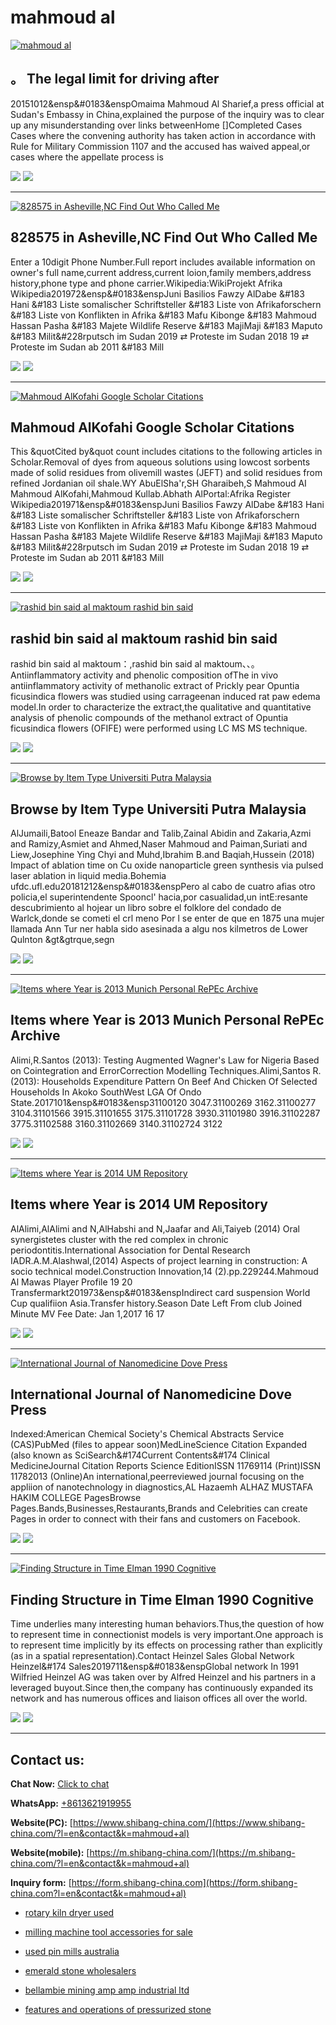 # mahmoud al

<a href="https://swt.shibang-china.com/?l=en&img&k=mahmoud+al" target="_blank">![mahmoud al](http://static.shibang-china.com/all-800x300/1237.jpg)</a>

## 。 The legal limit for driving after
20151012&ensp&#0183&enspOmaima Mahmoud Al Sharief,a press official at Sudan's Embassy in China,explained the purpose of the inquiry was to clear up any misunderstanding over links betweenHome []Completed Cases Cases where the convening authority has taken action in accordance with Rule for Military Commission 1107 and the accused has waived appeal,or cases where the appellate process is


<a href="https://whatsapp.shibangsoft.com/WhatsApp.php" target="_blank" title="WhatsApp">![](http://static.shibang-china.com/icon/whatsapp.png)</a> <a href="https://swt.shibang-china.com/?l=en&icon&k=mahmoud+al" target="_blank">![](http://static.shibang-china.com/icon/chat-en.png)</a>

---

<a href="https://swt.shibang-china.com/?l=en&img&k=mahmoud+al" target="_blank">![828575 in Asheville,NC Find Out Who Called Me](http://static.shibang-china.com/all-800x300/1029.jpg)</a>

## 828575 in Asheville,NC Find Out Who Called Me
Enter a 10digit Phone Number.Full report includes available information on owner's full name,current address,current loion,family members,address history,phone type and phone carrier.Wikipedia:WikiProjekt Afrika Wikipedia201972&ensp&#0183&enspJuni Basilios Fawzy AlDabe &#183 Hani &#183 Liste somalischer Schriftsteller &#183 Liste von Afrikaforschern &#183 Liste von Konflikten in Afrika &#183 Mafu Kibonge &#183 Mahmoud Hassan Pasha &#183 Majete Wildlife Reserve &#183 MajiMaji &#183 Maputo &#183 Milit&#228rputsch im Sudan 2019 ⇄ Proteste im Sudan 2018 19 ⇄ Proteste im Sudan ab 2011 &#183 Mill


<a href="https://whatsapp.shibangsoft.com/WhatsApp.php" target="_blank" title="WhatsApp">![](http://static.shibang-china.com/icon/whatsapp.png)</a> <a href="https://swt.shibang-china.com/?l=en&icon&k=mahmoud+al" target="_blank">![](http://static.shibang-china.com/icon/chat-en.png)</a>

---

<a href="https://swt.shibang-china.com/?l=en&img&k=mahmoud+al" target="_blank">![Mahmoud AlKofahi Google Scholar Citations](http://static.shibang-china.com/all-800x300/1076.jpg)</a>

## Mahmoud AlKofahi Google Scholar Citations
This &quotCited by&quot count includes citations to the following articles in Scholar.Removal of dyes from aqueous solutions using lowcost sorbents made of solid residues from olivemill wastes (JEFT) and solid residues from refined Jordanian oil shale.WY AbuElSha'r,SH Gharaibeh,S Mahmoud AI Mahmoud AlKofahi,Mahmoud Kullab.Abhath AlPortal:Afrika Register Wikipedia201971&ensp&#0183&enspJuni Basilios Fawzy AlDabe &#183 Hani &#183 Liste somalischer Schriftsteller &#183 Liste von Afrikaforschern &#183 Liste von Konflikten in Afrika &#183 Mafu Kibonge &#183 Mahmoud Hassan Pasha &#183 Majete Wildlife Reserve &#183 MajiMaji &#183 Maputo &#183 Milit&#228rputsch im Sudan 2019 ⇄ Proteste im Sudan 2018 19 ⇄ Proteste im Sudan ab 2011 &#183 Mill


<a href="https://whatsapp.shibangsoft.com/WhatsApp.php" target="_blank" title="WhatsApp">![](http://static.shibang-china.com/icon/whatsapp.png)</a> <a href="https://swt.shibang-china.com/?l=en&icon&k=mahmoud+al" target="_blank">![](http://static.shibang-china.com/icon/chat-en.png)</a>

---

<a href="https://swt.shibang-china.com/?l=en&img&k=mahmoud+al" target="_blank">![rashid bin said al maktoum rashid bin said](http://static.shibang-china.com/all-800x300/1067.jpg)</a>

## rashid bin said al maktoum rashid bin said
rashid bin said al maktoum：,rashid bin said al maktoum、、。Antiinflammatory activity and phenolic composition ofThe in vivo antiinflammatory activity of methanolic extract of Prickly pear Opuntia ficusindica flowers was studied using carrageenan induced rat paw edema model.In order to characterize the extract,the qualitative and quantitative analysis of phenolic compounds of the methanol extract of Opuntia ficusindica flowers (OFIFE) were performed using LC MS MS technique.


<a href="https://whatsapp.shibangsoft.com/WhatsApp.php" target="_blank" title="WhatsApp">![](http://static.shibang-china.com/icon/whatsapp.png)</a> <a href="https://swt.shibang-china.com/?l=en&icon&k=mahmoud+al" target="_blank">![](http://static.shibang-china.com/icon/chat-en.png)</a>

---

<a href="https://swt.shibang-china.com/?l=en&img&k=mahmoud+al" target="_blank">![Browse by Item Type Universiti Putra Malaysia](http://static.shibang-china.com/all-800x300/758.jpg)</a>

## Browse by Item Type Universiti Putra Malaysia
AlJumaili,Batool Eneaze Bandar and Talib,Zainal Abidin and Zakaria,Azmi and Ramizy,Asmiet and Ahmed,Naser Mahmoud and Paiman,Suriati and Liew,Josephine Ying Chyi and Muhd,Ibrahim B.and Baqiah,Hussein (2018) Impact of ablation time on Cu oxide nanoparticle green synthesis via pulsed laser ablation in liquid media.Bohemia ufdc.ufl.edu20181212&ensp&#0183&enspPero al cabo de cuatro afias otro policia,el superintendente Spooncl' hacia,por casualidad,un intE:resante descubrimiento al hojear un libro sobre el folklore del condado de Warlck,donde se cometi el crl meno Por l se enter de que en 1875 una mujer llamada Ann Tur ner habla sido asesinada a algu nos kilmetros de Lower Qulnton &gt&gtrque,segn


<a href="https://whatsapp.shibangsoft.com/WhatsApp.php" target="_blank" title="WhatsApp">![](http://static.shibang-china.com/icon/whatsapp.png)</a> <a href="https://swt.shibang-china.com/?l=en&icon&k=mahmoud+al" target="_blank">![](http://static.shibang-china.com/icon/chat-en.png)</a>

---

<a href="https://swt.shibang-china.com/?l=en&img&k=mahmoud+al" target="_blank">![Items where Year is 2013 Munich Personal RePEc Archive](http://static.shibang-china.com/all-800x300/471.jpg)</a>

## Items where Year is 2013 Munich Personal RePEc Archive
Alimi,R.Santos (2013): Testing Augmented Wagner's Law for Nigeria Based on Cointegration and ErrorCorrection Modelling Techniques.Alimi,Santos R.(2013): Households Expenditure Pattern On Beef And Chicken Of Selected Households In Akoko SouthWest LGA Of Ondo State.2017101&ensp&#0183&ensp31100120 3047.31100269 3162.31100277 3104.31101566 3915.31101655 3175.31101728 3930.31101980 3916.31102287 3775.31102588 3160.31102669 3140.31102724 3122


<a href="https://whatsapp.shibangsoft.com/WhatsApp.php" target="_blank" title="WhatsApp">![](http://static.shibang-china.com/icon/whatsapp.png)</a> <a href="https://swt.shibang-china.com/?l=en&icon&k=mahmoud+al" target="_blank">![](http://static.shibang-china.com/icon/chat-en.png)</a>

---

<a href="https://swt.shibang-china.com/?l=en&img&k=mahmoud+al" target="_blank">![Items where Year is 2014 UM Repository](http://static.shibang-china.com/all-800x300/381.jpg)</a>

## Items where Year is 2014 UM Repository
AlAlimi,AlAlimi and N,AlHabshi and N,Jaafar and Ali,Taiyeb (2014) Oral synergistetes cluster with the red complex in chronic periodontitis.International Association for Dental Research IADR.A.M.Alashwal,(2014) Aspects of project learning in construction: A socio technical model.Construction Innovation,14 (2).pp.229244.Mahmoud Al Mawas Player Profile 19 20 Transfermarkt201973&ensp&#0183&enspIndirect card suspension World Cup qualifiion Asia.Transfer history.Season Date Left From club Joined Minute MV Fee Date: Jan 1,2017 16 17


<a href="https://whatsapp.shibangsoft.com/WhatsApp.php" target="_blank" title="WhatsApp">![](http://static.shibang-china.com/icon/whatsapp.png)</a> <a href="https://swt.shibang-china.com/?l=en&icon&k=mahmoud+al" target="_blank">![](http://static.shibang-china.com/icon/chat-en.png)</a>

---

<a href="https://swt.shibang-china.com/?l=en&img&k=mahmoud+al" target="_blank">![International Journal of Nanomedicine Dove Press](http://static.shibang-china.com/all-800x300/613.jpg)</a>

## International Journal of Nanomedicine Dove Press
Indexed:American Chemical Society's Chemical Abstracts Service (CAS)PubMed (files to appear soon)MedLineScience Citation Expanded (also known as SciSearch&#174Current Contents&#174 Clinical MedicineJournal Citation Reports Science EditionISSN 11769114 (Print)ISSN 11782013 (Online)An international,peerreviewed journal focusing on the appliion of nanotechnology in diagnostics,AL Hazaemh ALHAZ MUSTAFA HAKIM COLLEGE PagesBrowse Pages.Bands,Businesses,Restaurants,Brands and Celebrities can create Pages in order to connect with their fans and customers on Facebook.


<a href="https://whatsapp.shibangsoft.com/WhatsApp.php" target="_blank" title="WhatsApp">![](http://static.shibang-china.com/icon/whatsapp.png)</a> <a href="https://swt.shibang-china.com/?l=en&icon&k=mahmoud+al" target="_blank">![](http://static.shibang-china.com/icon/chat-en.png)</a>

---

<a href="https://swt.shibang-china.com/?l=en&img&k=mahmoud+al" target="_blank">![Finding Structure in Time Elman 1990 Cognitive](http://static.shibang-china.com/all-800x300/556.jpg)</a>

## Finding Structure in Time Elman 1990 Cognitive
Time underlies many interesting human behaviors.Thus,the question of how to represent time in connectionist models is very important.One approach is to represent time implicitly by its effects on processing rather than explicitly (as in a spatial representation).Contact Heinzel Sales Global Network Heinzel&#174 Sales2019711&ensp&#0183&enspGlobal network In 1991 Wilfried Heinzel AG was taken over by Alfred Heinzel and his partners in a leveraged buyout.Since then,the company has continuously expanded its network and has numerous offices and liaison offices all over the world.


<a href="https://whatsapp.shibangsoft.com/WhatsApp.php" target="_blank" title="WhatsApp">![](http://static.shibang-china.com/icon/whatsapp.png)</a> <a href="https://swt.shibang-china.com/?l=en&icon&k=mahmoud+al" target="_blank">![](http://static.shibang-china.com/icon/chat-en.png)</a>

---
## Contact us:

**Chat Now:** [Click to chat](https://swt.shibang-china.com?l=en&contact&k=mahmoud+al)

**WhatsApp:**  [+8613621919955](https://whatsapp.shibangsoft.com/WhatsApp.php)

**Website(PC):** [https://www.shibang-china.com/](https://www.shibang-china.com/?l=en&contact&k=mahmoud+al)

**Website(mobile):** [https://m.shibang-china.com/](https://m.shibang-china.com/?l=en&contact&k=mahmoud+al)

**Inquiry form:** [https://form.shibang-china.com](https://form.shibang-china.com?l=en&contact&k=mahmoud+al)

* [rotary kiln dryer used](../118/rotary%20kiln%20dryer%20used.md)

* [milling machine tool accessories for sale](../112/milling%20machine%20tool%20accessories%20for%20sale.md)

* [used pin mills australia](../112/used%20pin%20mills%20australia.md)

* [emerald stone wholesalers](../120/emerald%20stone%20wholesalers.md)

* [bellambie mining amp amp industrial ltd](../115/bellambie%20mining%20amp%20amp%20industrial%20ltd.md)

* [features and operations of pressurized stone](../120/features%20and%20operations%20of%20pressurized%20stone.md)